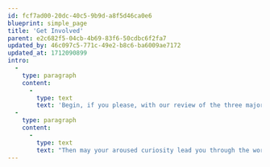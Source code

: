 ```yaml
---
id: fcf7ad00-20dc-40c5-9b9d-a8f5d46ca0e6
blueprint: simple_page
title: 'Get Involved'
parent: e2c682f5-04cb-4b69-83f6-50cdbc6f2fa7
updated_by: 46c097c5-771c-49e2-b8c6-ba6009ae7172
updated_at: 1712090899
intro:
  -
    type: paragraph
    content:
      -
        type: text
        text: 'Begin, if you please, with our review of the three major challenges facing humanity: ending war, solving climate change, and saving democracy. Then follow the flow of the content under "inspiration". Let it take you to unpredicted insights and new horizons of positive change, introducing numerous leaders, artists, scientists, educators, and changemakers across the continents. '
  -
    type: paragraph
    content:
      -
        type: text
        text: "Then may your aroused curiosity lead you through the work of our thirty humanitarian partners, finding yourself considering their challenges, their successes, and their volunteer opportunities. Not least, consider where and how you might like to make a donation, either directly on our partners' sites or with the ease of an aggregate donation here on www.humanity.org."
---
```

